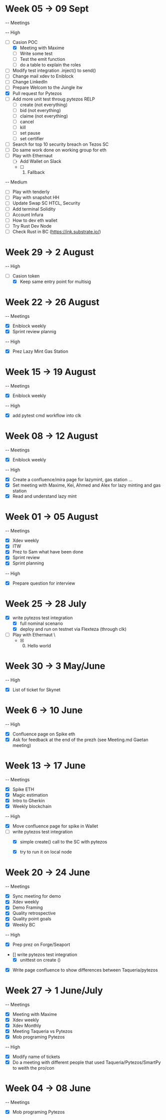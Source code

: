 
# Week 05 -> 09 Sept
-- Meetings

-- High
- [ ] Casion POC
    - [x] Meeting with Maxime
    - [ ] Write some test 
    - [ ] Test the emit function 
    - [ ] do a table to explain the roles

- [ ] Modify test integration .inject() to send()
- [ ] Change mail xdev to Eniblock
- [ ] Change LinkedIn
- [ ] Prepare Welcom to the Jungle itw
- [x] Pull request for Pytezos
- [ ] Add more unit test throug pytezos RELP 
    - [ ] create (not everything)
    - [ ] bid (not everything)
    - [ ] claime (not everything)
    - [ ] cancel
    - [ ] kill
    - [ ] set pause
    - [ ] set certifier
- [ ] Search for top 10 security breach on Tezos SC 
- [ ] Do same work done on working group for eth 
- [ ] Play with Ethernaut
    - [ ] Add Wallet on Slack 
	- [ ] 1. Fallback

-- Medium 
- [ ] Play with tenderly 
- [ ] Play with snapshot HH
- [ ] Update Swap SC HTCL, Security
- [ ] Add terminal Solidity
- [ ] Account Infura
- [ ] How to dev eth wallet
- [ ] Try Rust Dev Node
- [ ] Check Rust in BC (https://ink.substrate.io/) 

# Week 29 -> 2 August
-- High
- [ ] Casion token
    - [x] Keep same entry point for multisig 

# Week 22 -> 26 August
-- Meetings
- [x] Eniblock weekly
- [x] Sprint review plannig

-- High
- [x] Prez Lazy Mint Gas Station
    
# Week 15 -> 19 August
-- Meetings
- [x] Eniblock weekly

-- High
- [x] add pytest cmd workflow into clk 

# Week 08 -> 12 August
-- Meetings
- [x] Eniblock weekly

-- High
- [x] Create a confluence/mira page for lazymint, gas station ... 
- [x] Set meeting with Maxime, Kei, Ahmed and Alex for lazy minting and gas station 
- [x] Read and understand lazy mint 

# Week 01 -> 05 August
-- Meetings
- [x] Xdev weekly
- [x] ITW
- [x] Prez to Sam what have been done 
- [x] Sprint review
- [x] Sprint planning

-- High
- [x] Prepare question for interview

# Week 25 -> 28 July
- [X] write pytezos test integration 
    - [X] full nominal scenario
    - [X] deploy and run on testnet via Flexteza (through clk) 
- [ ] Play with Ethernaut \
	- [X] 0. Hello world
# Week 30 -> 3 May/June
-- High
- [X] List of ticket for Skynet

# Week 6 -> 10 June

-- High
- [X] Confluence page on Spike eth 
- [X] Ask for feedback at the end of the prezh (see Meeting.md Gaetan meeting)

# Week 13 -> 17 June
-- Meetings
- [X] Spike ETH
- [X] Magic estimation
- [X] Intro to Gherkin
- [X] Weekly blockchain 

-- High
- [X] Move confluence page for spike in Wallet
- [ ] write pytezos test integration 
    - [X] simple create() call to the SC with pytezos
    - [X] try to run it on local node


# Week 20 -> 24 June
-- Meetings
- [X] Sync meeting for demo
- [X] Xdev weekly
- [X] Demo Framing 
- [X] Quality retrospective
- [X] Quality point goals
- [X] Weekly BC

-- High
- [X] Prep prez on Forge/Seaport
- [] write pytezos test integration 
    - [X] unittest on create ()
- [X] Write page confluence to show differences between Taqueria/pytezos


# Week 27 -> 1 June/July
-- Meetings
- [X] Meeting with Maxime
- [X] Xdev weekly
- [X] Xdev Monthly
- [X] Meeting Taqueria vs Pytezos
- [X] Mob programing Pytezos

-- High
- [X] Modify name of tickets
- [X] Do a meeting with different people that used Taqueria/Pytezos/SmartPy to weith the pro/con

# Week 04 -> 08 June
-- Meetings
- [x] Mob programing Pytezos
